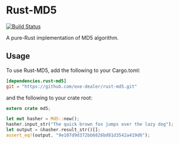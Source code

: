 # Rust-MD5

[![Build Status](https://travis-ci.org/exe-dealer/rust-md5.svg)](https://travis-ci.org/exe-dealer/rust-md5)

A pure-Rust implementation of MD5 algorithm.

## Usage

To use Rust-MD5, add the following to your Cargo.toml:

```toml
[dependencies.rust-md5]
git = "https://github.com/exe-dealer/rust-md5.git"
```

and the following to your crate root:

```rust
extern crate md5;
```

```rust
let mut hasher = Md5::new();
hasher.input_str("The quick brown fox jumps over the lazy dog");
let output = &hasher.result_str()[];
assert_eq!(output, "9e107d9d372bb6826bd81d3542a419d6");
```

